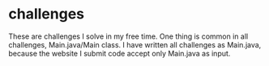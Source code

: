 challenges
===========================================================================================================

These are challenges I solve in my free time. One thing is common in all challenges, Main.java/Main class. 
I have written all challenges as Main.java, because the website I submit code accept only Main.java as input.
